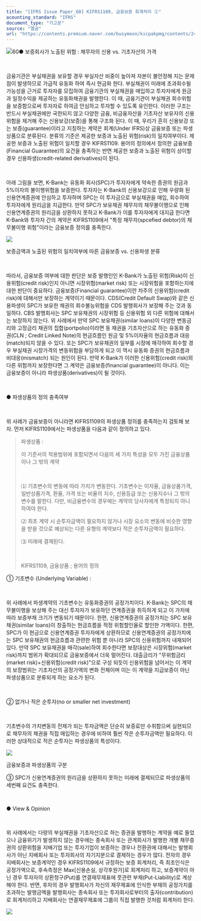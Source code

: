 ```yaml
---
title: "[IFRS Issue Paper_60] KIFRS1109, 금융보증 회계처리 ②"
acounting_standard: "IFRS"
document_type: "기고문"
source: "엘곰"
url: "https://contents.premium.naver.com/busymoon/kicpakpmg/contents/240501143728358gq"
---
```

![](https://n2.news.naver.com/l.gif?type=content)60● 보증회사가 노출된 위험 : 채무자의 신용 vs. 기초자산의 가격

​

금융기관은 부실채권을 보유할 경우 부실자산 비중이 높아져 자본이 불안정해 지는 문제점이 발생하므로 가급적 유동화 하여 즉시 현금화 한다. 부실채권이 미래에 초과회수될 가능성을 근거로 투자자를 모집하여 금융기관의 부실채권을 매입하고 투자자에게 원금과 일정수익을 제공하는 유동화채권을 발행한다. 이 때, 금융기관이 부실채권 회수위험을 보증함으로써 투자자로 하여금 안심하고 투자할 수 있도록 유인한다. 이러한 구조는 반드시 부실채권에만 국한되지 않고 다양한 금융, 비금융자산을 기초자산 보유자의 신용위험을 제거해 주는 신용보강(보증)을 통해 구조화 된다. 이 때, 우리가 흔히 신용보강 또는 보증(guarantee)이라고 지칭하는 계약은 회계(Under IFRS)상 금융보증 또는 파생상품으로 분류된다. 분류의 기준은 제공한 보증과 노출된 위험(risk)의 일치여부이다. 제공한 보증과 노출된 위험이 일치할 경우 KIFRS1109. 용어의 정의에서 정의한 금융보증(Financial Guarantee)의 요건을 충족하는 반면 제공한 보증과 노출된 위험이 상이할 경우 신용파생(credit-related derivatives)이 된다.

​

아래 그림을 보면, K-Bank는 유동화 회사(SPC)가 투자자에게 약속한 증권의 원금과 5%이자의 불이행위험을 보증한다. 투자자는 K-Bank의 신용보강으로 인해 우량화 된 신용연계증권에 안심하고 투자하며 SPC는 이 투자금으로 부실채권을 매입, 회수하여 투자자에게 원리금을 지급한다. 만약 SPC가 보유채권 채무자의 채무불이행으로 인해 신용연계증권의 원리금을 상환하지 못하고 K-Bank가 이를 투자자에게 대지급 한다면 K-Bank와 투자자 간의 계약은 KIFRS1109에서 "특정 채무자(spcefied debtor)의 채무불이행 위험"이라는 금융보증 정의를 충족한다.

![](https://dthumb-phinf.pstatic.net/dthumb?src=%22https://postfiles.pstatic.net/MjAyNDA0MDVfNTgg/MDAxNzEyMzA0MzQ2NjU3.Ib3SuYCQiZsFrtSqOzgMGxgAJmmypsjaF8YR3S2CP_gg.LOBUSxDOvBfGUdPYqnuasAB4iCsAIQb76jjrJsBbz8gg.PNG/image.png?type=w773%22&service=scs&type=w800)

보증금액과 노출된 위험의 일치여부에 따른 금융보증 vs. 신용파생 분류

​

따라서, 금융보증 여부에 대한 판단은 보증 발행인인 K-Bank가 노출된 위험(Risk)이 신용위험(credit risk)인지 아니면 시장위험(market risk) 또는 시장위험을 포함하는지에 대한 판단이 중요하다. 금융보증(Financial guarantee)이란 차주의 신용위험(credit risk)에 대해서만 보장하는 계약이기 때문이다. CDS(Credit Default Swap)와 같은 신용파생이 SPC가 보유한 채권의 회수불능위험을 CDS 발행회사가 보장해 주는 것과 동일하다. CBS 발행회사는 SPC 보유채권의 시장위험 등 신용위험 외 다른 위험에 대해서는 보장하지 않는다. 위 사례에서 만약 SPC 보유채권(similar loans)이 다양한 변동금리와 고정금리 채권의 집합(portpolio)이라면 동 채권을 기초자산으로 하는 유동화 증권(CLN ; Credit Linked Note)의 현금흐름인 원금 및 5%이자율의 현금흐름과 대응(match)되지 않을 수 있다. 또는 SPC가 보유채권의 일부를 시장에 매각하여 회수할 경우 부실채권 시장가격의 변동위험을 부담하게 되고 이 역시 유동화 증권의 현금흐름과 비대응(mismatch) 되는 원인이 된다. 만약 K-Bank가 이러한 신용위험(credit risk)외 다른 위험까지 보장한다면 그 계약은 금융보증(financial guarantee)이 아니다. 이는 금융보증이 아니라 파생상품(derivatives)이 될 것이다.

​

● 파생상품의 정의 충족여부

​

위 사례가 금융보증이 아니라면 KIFRS1109의 파생상품 정의를 충족하는지 검토해 보자. 먼저 KIFRS1109에서는 파생상품을 다음과 같이 정의하고 있다.

> 파생상품 :
> 
> 이 기준서의 적용범위에 포함되면서 다음의 세 가지 특성을 모두 가진 금융상품이나 그 밖의 계약
> 
> ​
> 
> ⑴ 기초변수의 변동에 따라 가치가 변동한다. 기초변수는 이자율, 금융상품가격, 일반상품가격, 환율, 가격 또는 비율의 지수, 신용등급 또는 신용지수나 그 밖의 변수를 말한다. 다만, 비금융변수의 경우에는 계약의 당사자에게 특정되지 아니하여야 한다.
> 
> ⑵ 최초 계약 시 순투자금액이 필요하지 않거나 시장 요소의 변동에 비슷한 영향을 받을 것으로 예상되는 다른 유형의 계약보다 적은 순투자금액이 필요하다.
> 
> ⑶ 미래에 결제된다.​
> 
> ​
> 
> KIFRS1109, 금융상품 ; 용어의 정의

① 기초변수 (Underlying Variable) :

​

위 사례에서 파생계약의 기초변수는 유동화증권의 공정가치이다. K-Bank는 SPC의 채무불이행을 보상해 주는 대신 투자자가 보유하던 연계증권을 취득하게 되고 이 가치에 따라 보증부채 크기가 변동되기 때문이다. 한편, 신용연계증권의 공정가치는 SPC 보유채권(similar loans)이 창출하는 현금흐름을 적정 위험할인율로 할인한 가액이다. 한편, SPC가 이 현금으로 신용연계증권 투자자에게 상환하므로 신용연계증권의 공정가치에는 SPC 보유채권의 현금흐름과 관련한 위험 뿐 아니라 SPC의 신용위험까지 내재되어 있다. 만약 SPC 보유채권을 매각(sale)하여 회수한다면 보장대상은 시장위험(market risk)까지 범위가 확대되므로 금융보증에서 더욱 멀어진다. 대출금리가 "무위험금리(market risk)+신용위험(credit risk)"으로 구성 되듯이 신용위험을 넘어서는 이 계약의 보장범위는 기초자산의 공정가액의 변화 전체이며 이는 이 계약을 지급보증이 아닌 파생상품으로 분류되게 하는 요소가 된다.

​

② 없거나 적은 순투자(no or smaller net investment)

​

기초변수의 가치변동의 전제가 되는 투자금액은 단순히 보증료만 수취함으써 실현되므로 채무자의 채권을 직접 매입하는 경우에 비하여 훨씬 작은 순투자금액만 필요하다. 이러한 상대적으로 적은 순투자는 파생상품의 특성이다.

![](https://dthumb-phinf.pstatic.net/dthumb?src=%22https://postfiles.pstatic.net/MjAyNDA0MDdfMjg0/MDAxNzEyNDkwMzY3OTAz.ouBUbPg-NMFesimJmm15l18dKPTV49C1-eJvFpigqbwg.XlXjavKT5SdC3dsGZl76zL6bVVpeZLsh1SZy4LiCgu0g.PNG/image.png?type=w773%22&service=scs&type=w800)

금융보증과 파생상품의 구분

③ SPC가 신용연계증권의 원리금을 상환하지 못하는 미래에 결제되므로 파생상품의 세번째 요건도 충족한다.

​

● View & Opinion

​

위 사례에서는 다량의 부실채권을 기초자산으로 하는 증권을 발행하는 계약을 예로 들었으나 금융위기가 발생하지 않는 경우에는 종속회사 또는 관계회사가 발행한 개별 채무증권의 상환위험을 지배기업 또는 투자기업이 보증하는 경우나 전환권에 대해서는 발행회사가 아닌 지배회사 또는 투자회사의 자기지분으로 결제하는 경우가 많다. 전자의 경우 지배회사는 보증계약인 경우 KIFRS1109에서 규정하는 보증 회계처리, 즉 최초인식은 공정가액으로, 후속측정은 Max\[신용손실, 상각후원가\]로 회계처리 하고, 보증계약이 아닌 경우 투자자의 상환청구(Put)를 연결재무제표에 풋관련 부채(Put-Liability)로 계상해야 한다. 반면, 후자의 경우 발행회사가 자신의 재무제표에 인식한 부채의 공정가치를 초과하는 발행금액을 발행회사는 종속회사 또는 투자회사로부터의 출자(contribution)로 회계처리하고 지배회사는 연결재무제표에 그룹이 직접 발행한 것처럼 회계처리 한다.

[![](https://dthumb-phinf.pstatic.net/dthumb?src=%22https://storep-phinf.pstatic.net/cafe_004/original_1.png?type=p100_100%22&service=scs&type=w800)](https://contents.premium.naver.com/busymoon/kicpakpmg/contents/#)

​